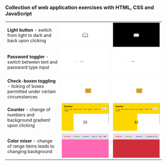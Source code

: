 <!DOCTYPE html>
<html>

<body>

<h3>Collection of web application exercises with HTML, CSS and JavaScript</h3>

<table style="width:100%">

  <tr>
     <td> <b>Light button </b> - switch from light to dark and back upon clicking </td>
    <td><img src="Light-Switch-on.png"></td>
    <td><img src="Light-Switch-off.png"></td>
  </tr>

   <tr>
    <td> <b>Password toggler </b> - switch between text and password type input </td>
    <td><img src="Password_toggle_text.png"></td>
    <td><img src="Password_toggle_pwtype.png"></td>
  </tr>

 <tr>
    <td> <b>Check-boxen toggling </b> - ticking of boxes permitted under certain circumstances</td>
    <td><img src="Checkboxing.png"></td>
    <td><img src="Checkboxing.png"></td>
  </tr>

   <tr>
    <td> <b> Counter </b> - change of numbers and background gradient upon clicking</td>
    <td><img src="Counter_1.png"></td>
    <td><img src="Counter_2.png"></td>
  </tr>

  <tr>
    <td> <b> Color mixer </b> - change of range items leads to changing background</td>
    <td><img src="Color_mixer1.png"></td>
    <td><img src="Color_mixer2.png"></td>
  </tr>
  
</table>

</body>
</html>
